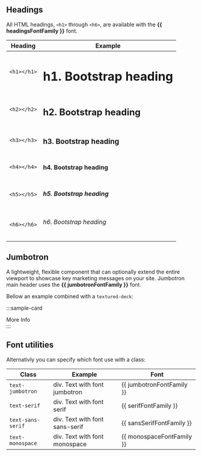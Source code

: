 ## Headings

All HTML headings, `<h1>` through `<h6>`, are available with the <strong>{{ headingsFontFamily }}</strong> font.

Heading | Example
--- | ---
`<h1></h1>` | <h1>h1. Bootstrap heading</h1>
`<h2></h2>` | <h2>h2. Bootstrap heading</h2>
`<h3></h3>` | <h3>h3. Bootstrap heading</h3>
`<h4></h4>` | <h4>h4. Bootstrap heading</h4>
`<h5></h5>` | <h5>h5. Bootstrap heading</h5>
`<h6></h6>` | <h6>h6. Bootstrap heading</h6>

## Jumbotron

A lightweight, flexible component that can optionally extend the entire viewport to showcase key marketing messages on your site. Jumbotron main header uses the <strong>{{ jumbotronFontFamily }}</strong> font.

Bellow an example combined with a  `textured-deck`:

:::sample-card
<div>
  <textured-deck black value="brick">
    <b-jumbotron header="ICIJ" lead="For more information visit ICIJ website" bg-variant="transparent" class="m-0">
      <b-button variant="primary" href="https://icij.org">More Info</b-button>
    </b-jumbotron>
  </textured-deck>
</div>
:::

## Font utilities

Alternativly you can specify which font use with a class:


Class | Example | Font
--- | --- | ---
`text-jumbotron` | <div class="text-jumbotron">div. Text with font jumbotron</div> | {{ jumbotronFontFamily }}
`text-serif` | <div class="text-serif">div. Text with font serif</div> | {{ serifFontFamily }}
`text-sans-serif` | <div class="text-sans-serif">div. Text with font sans-serif</div> | {{ sansSerifFontFamily }}
`text-monospace` | <div class="text-monospace">div. Text with font monospace</div> | {{ monospaceFontFamily }}

<script>
  import { get, trim } from 'lodash'
  import mainVariables from '@styles/variables.scss?sass-vars'

  export default {
    computed: {
      headingsFontFamily () {
        return this.getFontValue("$headings-font-family")
      },
      jumbotronFontFamily () {
        return this.getFontValue("$jumbotron-font-family")
      },
      serifFontFamily () {
        return this.getFontValue("$font-family-serif")
      },
      sansSerifFontFamily () {
        return this.getFontValue("$font-family-sans-serif")
      },
      monospaceFontFamily () {
        return this.getFontValue("$font-family-monospace")
      }
    },
    methods: {
      getFontValue (name) {
        const [ font ] = get(mainVariables, name, [null])
        return trim(font, '\'"')
      }
    }
  }
</script>

